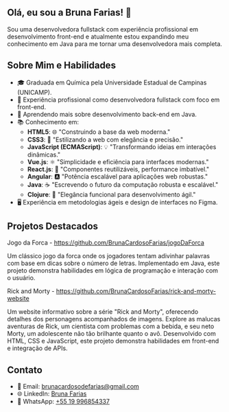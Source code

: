 

## Olá, eu sou a Bruna Farias! 👋
Sou uma desenvolvedora fullstack com experiência profissional em desenvolvimento front-end e atualmente estou expandindo meu conhecimento em Java para me tornar uma desenvolvedora mais completa.
## Sobre Mim e Habilidades

- 🎓 Graduada em Química pela Universidade Estadual de Campinas (UNICAMP).
- 💼 Experiência profissional como desenvolvedora fullstack com foco em front-end.
- 🌱 Aprendendo mais sobre desenvolvimento back-end em Java.
- 📚 Conhecimento em:
  - **HTML5**: 🌐 "Construindo a base da web moderna."
  - **CSS3**: 🎨 "Estilizando a web com elegância e precisão."
  - **JavaScript (ECMAScript)**: 💡 "Transformando ideias em interações dinâmicas."
  - **Vue.js**: ⚛️ "Simplicidade e eficiência para interfaces modernas."
  - **React.js**: 🔧 "Componentes reutilizáveis, performance imbatível."
  - **Angular**: 🅰️ "Potência escalável para aplicações web robustas."
  - **Java**: ☕️ "Escrevendo o futuro da computação robusta e escalável."
  - **Clojure**: 🍃 "Elegância funcional para desenvolvimento ágil."
- 🖥️ Experiência em metodologias ágeis e design de interfaces no Figma.



 ## Projetos Destacados
 Jogo da Forca - https://github.com/BrunaCardosoFarias/jogoDaForca

Um clássico jogo da forca onde os jogadores tentam adivinhar palavras com base em dicas sobre o número de letras. Implementado em Java, este projeto demonstra habilidades em lógica de programação e interação com o usuário.

 Rick and Morty - https://github.com/BrunaCardosoFarias/rick-and-morty-website

Um website informativo sobre a série "Rick and Morty", oferecendo detalhes dos personagens acompanhados de imagens. Explore as malucas aventuras de Rick, um cientista com problemas com a bebida, e seu neto Morty, um adolescente não tão brilhante quanto o avô. Desenvolvido com HTML, CSS e JavaScript, este projeto demonstra habilidades em front-end e integração de APIs.

## Contato
- 📧 Email: brunacardosodefarias@gmail.com
- 🌐 LinkedIn: [Bruna Farias](https://www.linkedin.com/in/bruna-farias-94aa4615a/)
- 📱 WhatsApp: [+55 19 996854337](https://wa.me/5519996854337)


